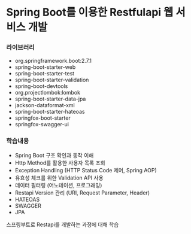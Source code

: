 # Spring Boot를 이용한 Restfulapi 웹 서비스 개발

### 라이브러리
- org.springframework.boot:2.7.1
- spring-boot-starter-web
- spring-boot-starter-test
- spring-boot-starter-validation
- spring-boot-devtools
- org.projectlombok:lombok
- spring-boot-starter-data-jpa
- jackson-dataformat-xml
- spring-boot-starter-hateoas
- springfox-boot-starter
- springfox-swagger-ui

### 학습내용
- Spring Boot 구조 확인과 동작 이해
- Http Method를 활용한 사용자 목록 조회
- Exception Handling (HTTP Status Code 제어, Spring AOP)
- 유효성 체크를 위한 Validation API 사용
- 데이터 필터링 (어노테이션, 프로그래밍)
- Restapi Version 관리 (URI, Request Parameter, Header)
- HATEOAS
- SWAGGER
- JPA

스프링부트로 Restapi를 개발하는 과정에 대해 학습
